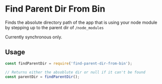 # Find Parent Dir From Bin

Finds the absolute directory path of the app that is using your node module by stepping up to the parent dir of `/node_modules`

Currently synchronous only.

## Usage

```js
const findParentDir = require('find-parent-dir-from-bin');

// Returns either the absoblute dir or null if it can't be found
const parentDir = findParentDir();
```


